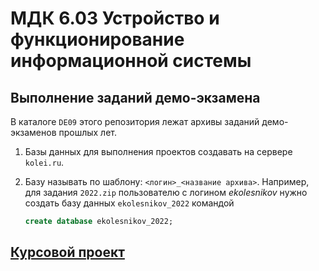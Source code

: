 # МДК 6.03 Устройство и функционирование информационной системы

<!-- 

## (30+28) Тема 6.3.1. Виды информационных систем

1. Базовая структура информационной системы. 
2. Основное оборудование системной интеграции
3. Особенности информационного, программного и технического обеспечения различных видов АИС.
4. Особенности сопровождения информационных систем бухгалтерского учета и материально-технического снабжения.
5. Особенности сопровождения информационных систем управления качеством, технической и технологической подготовки производства.
6. Особенности сопровождения информационных систем поисково-справочных служб, библиотек и патентных ведомств
7. Особенности сопровождения информационных систем управления «Умный дом»
8. (4) Особенности сопровождения информационных систем обслуживания многозонного мультимедийного пространства
9. (4) Особенности сопровождения информационных систем удаленного управления и контроля объектов
10. (4) Особенности сопровождения информационных систем реального времени
11. (4) Структура и этапы проектирования информационной системы.

**Лабораторные работы**

1. (4) Практические работы «Разработка технического задания на сопровождение информационной системы (указать предметную область)»
2. (4) Практическая работа «Формирование предложений о расширении информационной системы»
3. (4) Лабораторная работа «Обслуживание системы отображения информации актового зала»
4. (4) Лабораторная работа «Обслуживание системы отображения информации конференц-зала»
5. (6) Лабораторная работа «Обслуживание локальной сети»
6. (6) Лабораторная работа «Обслуживание системы видеонаблюдения»

## (40) Тема 6.3.2. Надежность и качество информационных систем

1. Модели качества информационных систем. Стандарты управления качеством
2. Надежность информационных систем: основные понятия и определения. Метрики качества
3. Показатели надежности в соответствии со стандартами. Обеспечение надежности.
4. Методы обеспечения и контроля качества информационных систем. Достоверность информационных систем. Эффективность информационных систем.
5. Безопасность информационных систем. Основные угрозы. Защита от несанкционированного доступа

**Лабораторные работы** (48)

1. Практическая работа «Определение показателей безотказности системы»
2. Практическая работа «Определение показателей долговечности системы»
3. Практическая работа «Определение комплексных показателей надежности системы»
4. Практическая работа «Определение единичных показателей достоверности информации в системе»
5. Практические работы «Формирование предложений по реинжинирингу информационной системы (указать предметную область)»

GRANT ALL PRIVILEGES ON $1%.* TO '$1'@'%';
FLUSH PRIVILEGES;

-->

## Выполнение заданий демо-экзамена

В каталоге `DE09` этого репозитория лежат архивы заданий демо-экзаменов прошлых лет.

1. Базы данных для выполнения проектов создавать на сервере `kolei.ru`.
1. Базу называть по шаблону: `<логин>_<название архива>`. Например, для задания `2022.zip` пользователю с логином *ekolesnikov* нужно создать базу данных `ekolesnikov_2022` командой 

    ```sql
    create database ekolesnikov_2022;
    ```

## [Курсовой проект](./kp2.md)
